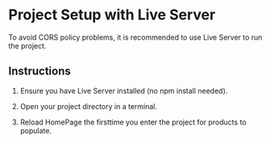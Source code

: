 # Project Setup with Live Server

To avoid CORS policy problems, it is recommended to use Live Server to run the project.

## Instructions

1. Ensure you have Live Server installed (no npm install needed).

2. Open your project directory in a terminal.

3. Reload HomePage the firsttime you enter the project for products to populate.
